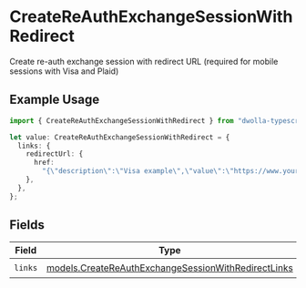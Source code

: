 # CreateReAuthExchangeSessionWithRedirect

Create re-auth exchange session with redirect URL (required for mobile sessions with Visa and Plaid)

## Example Usage

```typescript
import { CreateReAuthExchangeSessionWithRedirect } from "dwolla-typescript";

let value: CreateReAuthExchangeSessionWithRedirect = {
  links: {
    redirectUrl: {
      href:
        "{\"description\":\"Visa example\",\"value\":\"https://www.yourdomain.com/iav-callback\"}",
    },
  },
};
```

## Fields

| Field                                                                                                            | Type                                                                                                             | Required                                                                                                         | Description                                                                                                      |
| ---------------------------------------------------------------------------------------------------------------- | ---------------------------------------------------------------------------------------------------------------- | ---------------------------------------------------------------------------------------------------------------- | ---------------------------------------------------------------------------------------------------------------- |
| `links`                                                                                                          | [models.CreateReAuthExchangeSessionWithRedirectLinks](../models/createreauthexchangesessionwithredirectlinks.md) | :heavy_check_mark:                                                                                               | N/A                                                                                                              |